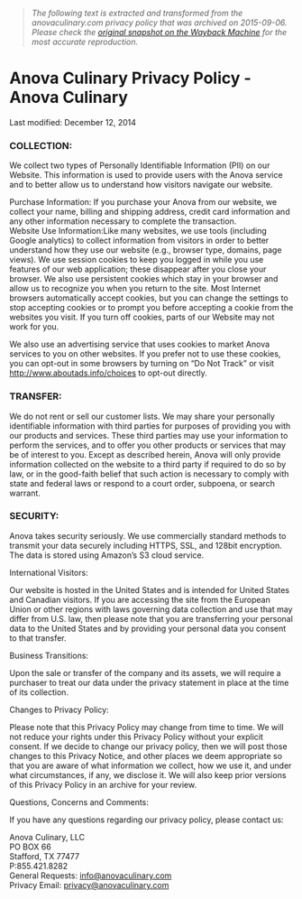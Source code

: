 > *The following text is extracted and transformed from the anovaculinary.com privacy policy that was archived on 2015-09-06. Please check the [original snapshot on the Wayback Machine](https://web.archive.org/web/20150906003851id_/http%3A//anovaculinary.com/pages/privacy) for the most accurate reproduction.*

# Anova Culinary Privacy Policy - Anova Culinary

Last modified: December 12, 2014

### COLLECTION:

We collect two types of Personally Identifiable Information (PII) on our Website. This information is used to provide users with the Anova service and to better allow us to understand how visitors navigate our website.

Purchase Information: If you purchase your Anova from our website, we collect your name, billing and shipping address, credit card information and any other information necessary to complete the transaction.  
Website Use Information:Like many websites, we use tools (including Google analytics) to collect information from visitors in order to better understand how they use our website (e.g., browser type, domains, page views). We use session cookies to keep you logged in while you use features of our web application; these disappear after you close your browser. We also use persistent cookies which stay in your browser and allow us to recognize you when you return to the site. Most Internet browsers automatically accept cookies, but you can change the settings to stop accepting cookies or to prompt you before accepting a cookie from the websites you visit. If you turn off cookies, parts of our Website may not work for you.

We also use an advertising service that uses cookies to market Anova services to you on other websites. If you prefer not to use these cookies, you can opt-out in some browsers by turning on “Do Not Track” or visit http://www.aboutads.info/choices to opt-out directly.

### TRANSFER:

We do not rent or sell our customer lists. We may share your personally identifiable information with third parties for purposes of providing you with our products and services. These third parties may use your information to perform the services, and to offer you other products or services that may be of interest to you. Except as described herein, Anova will only provide information collected on the website to a third party if required to do so by law, or in the good-faith belief that such action is necessary to comply with state and federal laws or respond to a court order, subpoena, or search warrant.

### SECURITY:

Anova takes security seriously. We use commercially standard methods to transmit your data securely including HTTPS, SSL, and 128bit encryption. The data is stored using Amazon’s S3 cloud service.

International Visitors:

Our website is hosted in the United States and is intended for United States and Canadian visitors. If you are accessing the site from the European Union or other regions with laws governing data collection and use that may differ from U.S. law, then please note that you are transferring your personal data to the United States and by providing your personal data you consent to that transfer.

Business Transitions:

Upon the sale or transfer of the company and its assets, we will require a purchaser to treat our data under the privacy statement in place at the time of its collection.

Changes to Privacy Policy:

Please note that this Privacy Policy may change from time to time. We will not reduce your rights under this Privacy Policy without your explicit consent. If we decide to change our privacy policy, then we will post those changes to this Privacy Notice, and other places we deem appropriate so that you are aware of what information we collect, how we use it, and under what circumstances, if any, we disclose it. We will also keep prior versions of this Privacy Policy in an archive for your review.

Questions, Concerns and Comments:

If you have any questions regarding our privacy policy, please contact us:

Anova Culinary, LLC  
PO BOX 66  
Stafford, TX 77477  
P:855.421.8282  
General Requests: [info@anovaculinary.com](mailto:info@anovaculinary.com)  
Privacy Email: [privacy@anovaculinary.com](mailto:privacy@anovaculinary.com)

